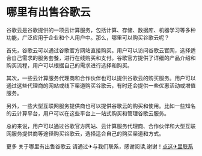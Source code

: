 # 哪里有出售谷歌云

谷歌云是谷歌提供的一项云计算服务，包括计算、存储、数据库、机器学习等多种功能，广泛应用于企业和个人用户中。那么，哪里可以购买谷歌云呢？

首先，谷歌云可以通过谷歌官方网站直接购买。用户可以访问谷歌云官网，选择适合自己需求的服务套餐，进行在线购买和支付。谷歌官方提供了详细的产品介绍和购买流程，用户可以根据自己的需求进行选择和购买。

其次，一些云计算服务代理商和合作伙伴也可以提供谷歌云的购买服务。用户可以通过这些代理商的网站或线下渠道购买谷歌云，有时还会提供一些优惠活动或增值服务。

另外，一些大型互联网服务提供商也可以提供谷歌云的购买和使用。比如一些知名的云计算平台，用户可以在这些平台上一站式购买和管理谷歌云服务。

总的来说，用户可以通过谷歌官方网站、云计算服务代理商、合作伙伴和大型互联网服务提供商等途径购买谷歌云，选择适合自己的购买渠道和方式。

更多 关于哪里有出售谷歌云 请通过✈与我们联系，感谢阅读,谢谢！[点这✈里联系](https://abc.k02.cc)